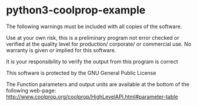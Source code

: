 # python3-coolprop-example

The following warnings must be included with all copies of the software.

Use at your own risk, this is a preliminary program not error checked or verified at the quality level for production/ corporate/ or commercial use. No warranty is given or implied for this software.

It is your responsibility to verify the output from this program is correct

This software is protected by the GNU General Public License

The Function parameters and output units are available at the bottom of the following web-page: http://www.coolprop.org/coolprop/HighLevelAPI.html#parameter-table
